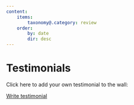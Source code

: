```yaml
---
content:
    items:
        taxonomy@.category: review
    order:
        by: date
        dir: desc
---
```


# Testimonials

Click here to add your own testimonial to the wall:

[Write testimonial](/testimonials/write?classes=button)
